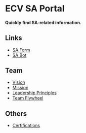 # ECV SA Portal
#### Quickly find SA-related information.

## Links
- <a href="cnn.com">SA Form</a>
- <a href="cnn.com">SA Bot</a>

## Team
- <a href="/vision">Vision</a>
- <a href="/mission">Mission</a>
- <a href="/principles">Leadership Principles</a>
- <a href="/flywheel">Team Flywheel</a>

## Others
- <a href="/certifications">Certifications</a>

